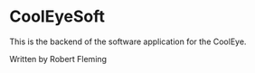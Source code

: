 # CoolEyeSoft
 
 This is the backend of the software application for the CoolEye.

 Written by Robert Fleming
